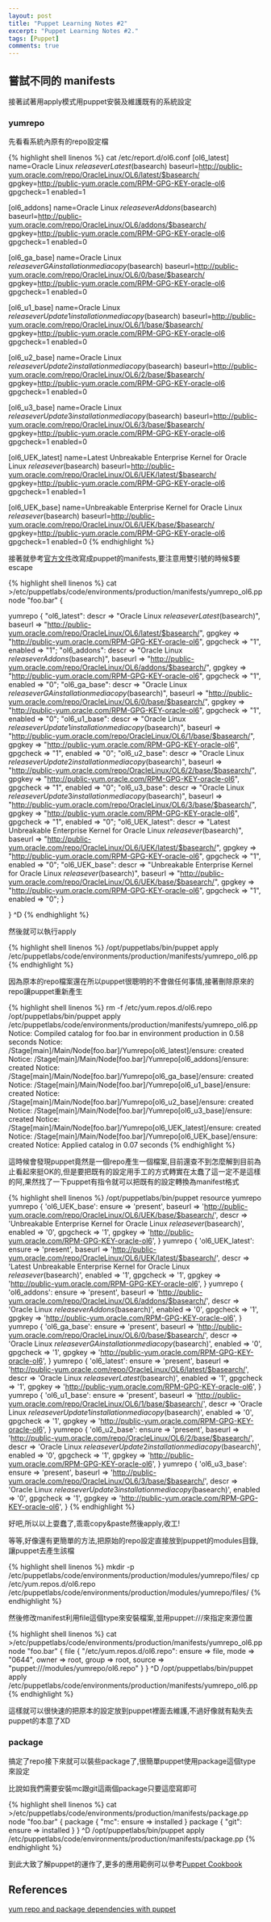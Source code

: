 ```yaml
---
layout: post
title: "Puppet Learning Notes #2"
excerpt: "Puppet Learning Notes #2."
tags: [Puppet]
comments: true
---
```


## 嘗試不同的 manifests

接著試著用apply模式用puppet安裝及維護既有的系統設定

### yumrepo

先看看系統內原有的repo設定檔

{% highlight shell linenos %}
cat /etc/report.d/ol6.conf
[ol6_latest]
name=Oracle Linux $releasever Latest ($basearch)
baseurl=http://public-yum.oracle.com/repo/OracleLinux/OL6/latest/$basearch/
gpgkey=http://public-yum.oracle.com/RPM-GPG-KEY-oracle-ol6
gpgcheck=1
enabled=1
 
[ol6_addons]
name=Oracle Linux $releasever Add ons ($basearch)
baseurl=http://public-yum.oracle.com/repo/OracleLinux/OL6/addons/$basearch/
gpgkey=http://public-yum.oracle.com/RPM-GPG-KEY-oracle-ol6
gpgcheck=1
enabled=0
 
[ol6_ga_base]
name=Oracle Linux $releasever GA installation media copy ($basearch)
baseurl=http://public-yum.oracle.com/repo/OracleLinux/OL6/0/base/$basearch/
gpgkey=http://public-yum.oracle.com/RPM-GPG-KEY-oracle-ol6
gpgcheck=1
enabled=0
 
[ol6_u1_base]
name=Oracle Linux $releasever Update 1 installation media copy ($basearch)
baseurl=http://public-yum.oracle.com/repo/OracleLinux/OL6/1/base/$basearch/
gpgkey=http://public-yum.oracle.com/RPM-GPG-KEY-oracle-ol6
gpgcheck=1
enabled=0
 
[ol6_u2_base]
name=Oracle Linux $releasever Update 2 installation media copy ($basearch)
baseurl=http://public-yum.oracle.com/repo/OracleLinux/OL6/2/base/$basearch/
gpgkey=http://public-yum.oracle.com/RPM-GPG-KEY-oracle-ol6
gpgcheck=1
enabled=0
 
[ol6_u3_base]
name=Oracle Linux $releasever Update 3 installation media copy ($basearch)
baseurl=http://public-yum.oracle.com/repo/OracleLinux/OL6/3/base/$basearch/
gpgkey=http://public-yum.oracle.com/RPM-GPG-KEY-oracle-ol6
gpgcheck=1
enabled=0
 
[ol6_UEK_latest]
name=Latest Unbreakable Enterprise Kernel for Oracle Linux $releasever ($basearch)
baseurl=http://public-yum.oracle.com/repo/OracleLinux/OL6/UEK/latest/$basearch/
gpgkey=http://public-yum.oracle.com/RPM-GPG-KEY-oracle-ol6
gpgcheck=1
enabled=1
 
[ol6_UEK_base]
name=Unbreakable Enterprise Kernel for Oracle Linux $releasever ($basearch)
baseurl=http://public-yum.oracle.com/repo/OracleLinux/OL6/UEK/base/$basearch/
gpgkey=http://public-yum.oracle.com/RPM-GPG-KEY-oracle-ol6
gpgcheck=1
enabled=0
{% endhighlight %}

接著就參考[官方文件](https://docs.puppetlabs.com/references/latest/type.html#yumrepo)改寫成puppet的manifests,要注意用雙引號的時候$要escape

{% highlight shell linenos %}
cat >/etc/puppetlabs/code/environments/production/manifests/yumrepo_ol6.pp
node "foo.bar" {
 
yumrepo {
"ol6_latest":
descr => "Oracle Linux $releasever Latest ($basearch)",
baseurl => "http://public-yum.oracle.com/repo/OracleLinux/OL6/latest/$basearch/",
gpgkey => "http://public-yum.oracle.com/RPM-GPG-KEY-oracle-ol6",
gpgcheck => "1",
enabled => "1";
"ol6_addons":
descr => "Oracle Linux $releasever Add ons ($basearch)",
baseurl => "http://public-yum.oracle.com/repo/OracleLinux/OL6/addons/$basearch/",
gpgkey => "http://public-yum.oracle.com/RPM-GPG-KEY-oracle-ol6",
gpgcheck => "1",
enabled => "0";
"ol6_ga_base":
descr => "Oracle Linux $releasever GA installation media copy ($basearch)",
baseurl => "http://public-yum.oracle.com/repo/OracleLinux/OL6/0/base/$basearch/",
gpgkey => "http://public-yum.oracle.com/RPM-GPG-KEY-oracle-ol6",
gpgcheck => "1",
enabled => "0";
"ol6_u1_base":
descr => "Oracle Linux $releasever Update 1 installation media copy ($basearch)",
baseurl => "http://public-yum.oracle.com/repo/OracleLinux/OL6/1/base/$basearch/",
gpgkey => "http://public-yum.oracle.com/RPM-GPG-KEY-oracle-ol6",
gpgcheck => "1",
enabled => "0";
"ol6_u2_base":
descr => "Oracle Linux $releasever Update 2 installation media copy ($basearch)",
baseurl => "http://public-yum.oracle.com/repo/OracleLinux/OL6/2/base/$basearch/",
gpgkey => "http://public-yum.oracle.com/RPM-GPG-KEY-oracle-ol6",
gpgcheck => "1",
enabled => "0";
"ol6_u3_base":
descr => "Oracle Linux $releasever Update 3 installation media copy ($basearch)",
baseurl => "http://public-yum.oracle.com/repo/OracleLinux/OL6/3/base/$basearch/",
gpgkey => "http://public-yum.oracle.com/RPM-GPG-KEY-oracle-ol6",
gpgcheck => "1",
enabled => "0";
"ol6_UEK_latest":
descr => "Latest Unbreakable Enterprise Kernel for Oracle Linux $releasever ($basearch)",
baseurl => "http://public-yum.oracle.com/repo/OracleLinux/OL6/UEK/latest/$basearch/",
gpgkey => "http://public-yum.oracle.com/RPM-GPG-KEY-oracle-ol6",
gpgcheck => "1",
enabled => "0";
"ol6_UEK_base":
descr => "Unbreakable Enterprise Kernel for Oracle Linux $releasever ($basearch)",
baseurl => "http://public-yum.oracle.com/repo/OracleLinux/OL6/UEK/base/$basearch/",
gpgkey => "http://public-yum.oracle.com/RPM-GPG-KEY-oracle-ol6",
gpgcheck => "1",
enabled => "0";
}
 
}
^D
{% endhighlight %}

然後就可以執行apply

{% highlight shell linenos %}
/opt/puppetlabs/bin/puppet apply /etc/puppetlabs/code/environments/production/manifests/yumrepo_ol6.pp
{% endhighlight %}

因為原本的repo檔案還在所以puppet很聰明的不會做任何事情,接著刪除原來的repo讓puppet重新產生

{% highlight shell linenos %}
rm -f /etc/yum.repos.d/ol6.repo
/opt/puppetlabs/bin/puppet apply /etc/puppetlabs/code/environments/production/manifests/yumrepo_ol6.pp
Notice: Compiled catalog for foo.bar in environment production in 0.58 seconds
Notice: /Stage[main]/Main/Node[foo.bar]/Yumrepo[ol6_latest]/ensure: created
Notice: /Stage[main]/Main/Node[foo.bar]/Yumrepo[ol6_addons]/ensure: created
Notice: /Stage[main]/Main/Node[foo.bar]/Yumrepo[ol6_ga_base]/ensure: created
Notice: /Stage[main]/Main/Node[foo.bar]/Yumrepo[ol6_u1_base]/ensure: created
Notice: /Stage[main]/Main/Node[foo.bar]/Yumrepo[ol6_u2_base]/ensure: created
Notice: /Stage[main]/Main/Node[foo.bar]/Yumrepo[ol6_u3_base]/ensure: created
Notice: /Stage[main]/Main/Node[foo.bar]/Yumrepo[ol6_UEK_latest]/ensure: created
Notice: /Stage[main]/Main/Node[foo.bar]/Yumrepo[ol6_UEK_base]/ensure: created
Notice: Applied catalog in 0.07 seconds
{% endhighlight %}

這時候會發現puppet竟然是一個repo產生一個檔案,目前還查不到怎麼解到目前為止看起來挺OK的,但是要把既有的設定用手工的方式轉實在太蠢了這一定不是這樣的阿,果然找了一下puppet有指令就可以把既有的設定轉換為manifest格式

{% highlight shell linenos %}
/opt/puppetlabs/bin/puppet resource yumrepo
yumrepo { 'ol6_UEK_base':
ensure => 'present',
baseurl => 'http://public-yum.oracle.com/repo/OracleLinux/OL6/UEK/base/$basearch/',
descr => 'Unbreakable Enterprise Kernel for Oracle Linux $releasever ($basearch)',
enabled => '0',
gpgcheck => '1',
gpgkey => 'http://public-yum.oracle.com/RPM-GPG-KEY-oracle-ol6',
}
yumrepo { 'ol6_UEK_latest':
ensure => 'present',
baseurl => 'http://public-yum.oracle.com/repo/OracleLinux/OL6/UEK/latest/$basearch/',
descr => 'Latest Unbreakable Enterprise Kernel for Oracle Linux $releasever ($basearch)',
enabled => '1',
gpgcheck => '1',
gpgkey => 'http://public-yum.oracle.com/RPM-GPG-KEY-oracle-ol6',
}
yumrepo { 'ol6_addons':
ensure => 'present',
baseurl => 'http://public-yum.oracle.com/repo/OracleLinux/OL6/addons/$basearch/',
descr => 'Oracle Linux $releasever Add ons ($basearch)',
enabled => '0',
gpgcheck => '1',
gpgkey => 'http://public-yum.oracle.com/RPM-GPG-KEY-oracle-ol6',
}
yumrepo { 'ol6_ga_base':
ensure => 'present',
baseurl => 'http://public-yum.oracle.com/repo/OracleLinux/OL6/0/base/$basearch/',
descr => 'Oracle Linux $releasever GA installation media copy ($basearch)',
enabled => '0',
gpgcheck => '1',
gpgkey => 'http://public-yum.oracle.com/RPM-GPG-KEY-oracle-ol6',
}
yumrepo { 'ol6_latest':
ensure => 'present',
baseurl => 'http://public-yum.oracle.com/repo/OracleLinux/OL6/latest/$basearch/',
descr => 'Oracle Linux $releasever Latest ($basearch)',
enabled => '1',
gpgcheck => '1',
gpgkey => 'http://public-yum.oracle.com/RPM-GPG-KEY-oracle-ol6',
}
yumrepo { 'ol6_u1_base':
ensure => 'present',
baseurl => 'http://public-yum.oracle.com/repo/OracleLinux/OL6/1/base/$basearch/',
descr => 'Oracle Linux $releasever Update 1 installation media copy ($basearch)',
enabled => '0',
gpgcheck => '1',
gpgkey => 'http://public-yum.oracle.com/RPM-GPG-KEY-oracle-ol6',
}
yumrepo { 'ol6_u2_base':
ensure => 'present',
baseurl => 'http://public-yum.oracle.com/repo/OracleLinux/OL6/2/base/$basearch/',
descr => 'Oracle Linux $releasever Update 2 installation media copy ($basearch)',
enabled => '0',
gpgcheck => '1',
gpgkey => 'http://public-yum.oracle.com/RPM-GPG-KEY-oracle-ol6',
}
yumrepo { 'ol6_u3_base':
ensure => 'present',
baseurl => 'http://public-yum.oracle.com/repo/OracleLinux/OL6/3/base/$basearch/',
descr => 'Oracle Linux $releasever Update 3 installation media copy ($basearch)',
enabled => '0',
gpgcheck => '1',
gpgkey => 'http://public-yum.oracle.com/RPM-GPG-KEY-oracle-ol6',
}
{% endhighlight %}

好吧,所以以上耍蠢了,乖乖copy&paste然後apply,收工!

等等,好像還有更簡單的方法,把原始的repo設定直接放到puppet的modules目錄,讓puppet去產生該檔

{% highlight shell linenos %}
mkdir -p /etc/puppetlabs/code/environments/production/modules/yumrepo/files/
cp /etc/yum.repos.d/ol6.repo /etc/puppetlabs/code/environments/production/modules/yumrepo/files/
{% endhighlight %}

然後修改manifest利用file這個type來安裝檔案,並用puppet:///來指定來源位置

{% highlight shell linenos %}
cat >/etc/puppetlabs/code/environments/production/manifests/yumrepo_ol6.pp
node "foo.bar" {
  file { "/etc/yum.repos.d/ol6.repo":
    ensure => file,
    mode   => "0644",
    owner  => root,
    group  => root,
    source => "puppet:///modules/yumrepo/ol6.repo"
  }
}
^D
/opt/puppetlabs/bin/puppet apply /etc/puppetlabs/code/environments/production/manifests/yumrepo_ol6.pp
{% endhighlight %}

這樣就可以很快速的把原本的設定放到puppet裡面去維護,不過好像就有點失去puppet的本意了XD

### package

搞定了repo接下來就可以裝些package了,很簡單puppet使用package這個type來設定

比說如我們需要安裝mc跟git這兩個package只要這麼寫即可

{% highlight shell linenos %}
cat >/etc/puppetlabs/code/environments/production/manifests/package.pp
node "foo.bar" {
  package { "mc":
    ensure => installed
  }
  package { "git":
    ensure => installed
  }
}
^D
/opt/puppetlabs/bin/puppet apply /etc/puppetlabs/code/environments/production/manifests/package.pp
{% endhighlight %}

到此大致了解puppet的運作了,更多的應用範例可以參考[Puppet Cookbook](http://www.puppetcookbook.com/)

## References ##
[yum repo and package dependencies with puppet](https://getpocket.com/a/read/470522464)
